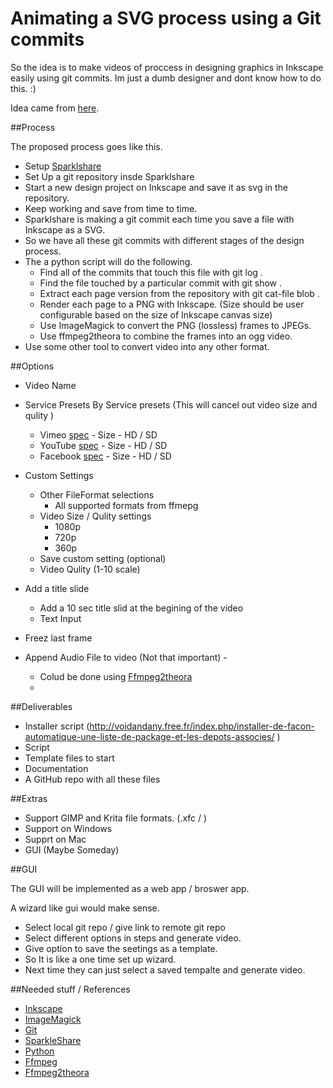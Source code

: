 # Animating a SVG process using a Git commits

So the idea is to make videos of proccess in designing graphics in Inkscape easily using git commits. 
Im just a dumb designer and dont know how to do this. :)

Idea came from [here](https://www.youtube.com/watch?v=WY9A2mug4dw).

##Process

The proposed process goes like this.

- Setup [Sparklshare](http://sparkleshare.org/)
- Set Up a git repository insde Sparklshare
- Start a new design project on Inkscape and save it as svg in the repository.
- Keep working and save from time to time.
- Sparklshare is making a git commit each time you save a file with Inkscape as a SVG.
- So we have all these git commits with different stages of the design process.
- The a python script will do the following.
     - Find all of the commits that touch this file with git log .
     - Find the file touched by a particular commit with git show .
     - Extract each page version from the repository with git cat-file blob .
     - Render each page to a PNG with Inkscape. (Size should be user configurable based on the size of Inkscape canvas size)
     - Use ImageMagick to convert the PNG (lossless) frames to JPEGs.
     - Use ffmpeg2theora to combine the frames into an ogg video.
 - Use some other tool to convert video into any other format. 


##Options 

- Video Name

- Service Presets
     By Service presets (This will cancel out video size and qulity )
     - Vimeo [spec](https://vimeo.com/help/compression)
               - Size
               - HD / SD
     - YouTube  [spec](https://support.google.com/youtube/answer/1722171?hl=en)
               - Size
               - HD / SD
     - Facebook  [spec](https://www.facebook.com/help/124738474272230)
               - Size
               - HD / SD

- Custom Settings
     - Other FileFormat selections
          - All supported formats from ffmepg
     - Video Size / Qulity settings
          - 1080p
          - 720p
          - 360p
     - Save custom setting (optional)
     - Video Qulity (1-10 scale)

- Add a title slide
     - Add a 10 sec title slid at the begining of the video
     - Text Input

- Freez last frame

- Append Audio File to video (Not that important) -  
     - Colud be done using [Ffmpeg2theora](http://v2v.cc/~j/ffmpeg2theora/) 
     - 

##Deliverables

- Installer script (http://voidandany.free.fr/index.php/installer-de-facon-automatique-une-liste-de-package-et-les-depots-associes/ )
- Script
- Template files to start
- Documentation
- A GitHub repo with all these files

##Extras
- Support GIMP and Krita file formats. (.xfc / )
- Support on Windows
- Supprt on Mac
- GUI (Maybe Someday)


##GUI

The GUI will be implemented as a web app / broswer app.

A wizard like gui would make sense. 

- Select local git repo / give link to remote git repo
- Select different options in steps and generate video. 
- Give option to save the seetings as a template.
- So It is like a one time set up wizard.
- Next time they can just select a saved tempalte and generate video.


##Needed stuff / References

- [Inkscape](http://inkscape.org)
- [ImageMagick](http://www.imagemagick.org/script/index.ph)      
- [Git](http://git-scm.com/)
- [SparkleShare](http://sparkleshare.org/)
- [Python](http://www.python.org/)
- [Ffmpeg](http://ffmpeg.org/)
- [Ffmpeg2theora](http://v2v.cc/~j/ffmpeg2theora/)  
